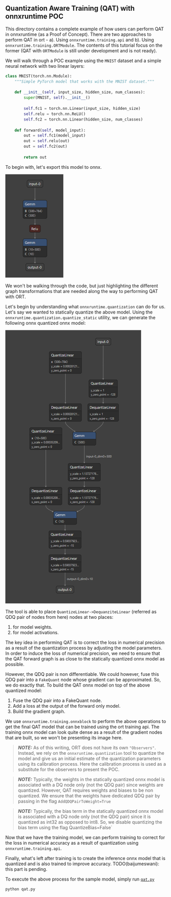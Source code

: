 ## Quantization Aware Training (QAT) with onnxruntime POC

This directory contains a complete example of how users can perform QAT in onnxruntime (as a Proof of Concept). There are two approaches to perform QAT in ort - a). Using `onnxruntime.training.api` and b). Using `onnxruntime.training.ORTModule`. The contents of this tutorial focus on the former (QAT with `ORTModule` is still under development and is not ready).

We will walk through a POC example using the `MNIST` dataset and a simple neural network with two linear layers:

```py
class MNIST(torch.nn.Module):
    """Simple PyTorch model that works with the MNIST dataset."""

    def __init__(self, input_size, hidden_size, num_classes):
        super(MNIST, self).__init__()

        self.fc1 = torch.nn.Linear(input_size, hidden_size)
        self.relu = torch.nn.ReLU()
        self.fc2 = torch.nn.Linear(hidden_size, num_classes)

    def forward(self, model_input):
        out = self.fc1(model_input)
        out = self.relu(out)
        out = self.fc2(out)

        return out
```

To begin with, let's export this model to onnx.

![mnist.onnx](images/mnist.png)

We won't be walking through the code, but just highlighting the different graph transformations that are needed along the way to performing QAT with ORT.

Let's begin by understanding what `onnxruntime.quantization` can do for us. Let's say we wanted to statically quantize the above model. Using the `onnxruntime.quantization.quantize_static` utility, we can generate the following onnx quantized onnx model:

![mnist_quantized.onnx](images/mnist_quantized.png)

The tool is able to place `QuantizeLinear->DequanziteLinear` (referred as QDQ pair of nodes from here) nodes at two places:
1. for model weights.
2. for model activations.

The key idea in performing QAT is to correct the loss in numerical precision as a result of the quantization process by adjusting the model parameters. In order to induce the loss of numerical precision, we need to ensure that the QAT forward graph is as close to the statically quantized onnx model as possible.

However, the QDQ pair is non differentiable. We could however, fuse this QDQ pair into a `FakeQuant` node whose gradient can be approximated. So, we do exactly that. To build the QAT onnx model on top of the above quantized model:
1. Fuse the QDQ pair into a FakeQuant node.
2. Add a loss at the output of the forward only model.
3. Build the gradient graph.

We use `onnxruntime.training.onnxblock` to perform the above operations to get the final QAT model that can be trained using the ort training api. The training onnx model can look quite dense as a result of the gradient nodes that are built, so we won't be presenting its image here.

> **_NOTE:_**  As of this writing, ORT does not have its own `"Observers"`. Instead, we rely on the `onnxruntime.quantization` tool to quantize the model and give us an initial estimate of the quantization parameters using its calibration process. Here the calibration process is used as a substitute for the observers to present the POC.

> **_NOTE:_** Typically, the weights in the statically quantized onnx model is associated with a DQ node only (not the QDQ pair) since weights are quantized. However, QAT requires weights and biases to be non quantized. We ensure that the weights have dedicated QDQ pair by passing in the flag `AddQDQPairToWeight=True`

> **_NOTE:_**  Typically, the bias term in the statically quantized onnx model is associated with a DQ node only (not the QDQ pair) since it is quantized as int32 as opposed to int8. So, we disable quantizing the bias term using the flag QuantizeBias=False`

Now that we have the training model, we can perform training to correct for the loss in numerical accuracy as a result of quantization using `onnxruntime.training.api`.

Finally, what's left after training is to create the inference onnx model that is quantized and is also trained to improve accuracy.
TODO(baijumeswani): this part is pending.

To execute the above process for the sample model, simply run [`qat.py`](qat.py)

```sh
python qat.py
```
